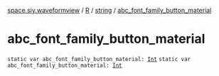 [space.siy.waveformview](../../index.md) / [R](../index.md) / [string](index.md) / [abc_font_family_button_material](./abc_font_family_button_material.md)

# abc_font_family_button_material

`static var abc_font_family_button_material: `[`Int`](https://kotlinlang.org/api/latest/jvm/stdlib/kotlin/-int/index.html)
`static var abc_font_family_button_material: `[`Int`](https://kotlinlang.org/api/latest/jvm/stdlib/kotlin/-int/index.html)